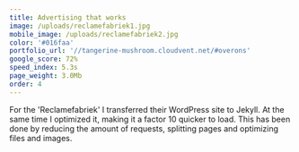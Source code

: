 ```yaml
---
title: Advertising that works
image: /uploads/reclamefabriek1.jpg
mobile_image: /uploads/reclamefabriek2.jpg
color: '#016faa'
portfolio_url: '//tangerine-mushroom.cloudvent.net/#overons'
google_score: 72%
speed_index: 5.3s
page_weight: 3.0Mb
order: 4
---
```



For the 'Reclamefabriek' I transferred their WordPress site to Jekyll. At the same time I optimized it, making it a factor 10 quicker to load. This has been done by reducing the amount of requests, splitting pages and optimizing files and images.